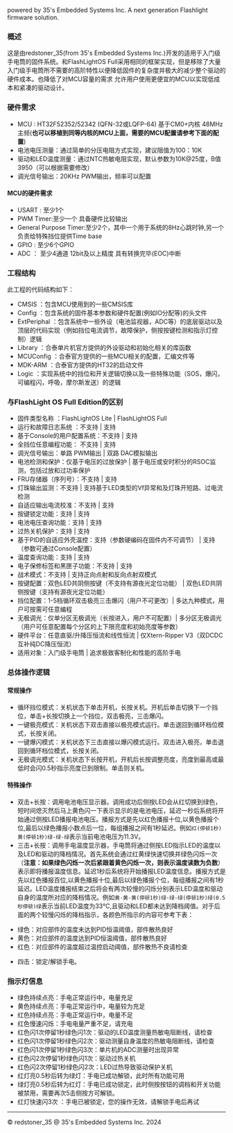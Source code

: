 powered by 35's Embedded Systems Inc. A next generation Flashlight firmware solution.                                                                                                                        

### 概述

这是由redstoner_35(from 35's Embedded Systems Inc.)开发的适用于入门级手电筒的固件系统。和FlashLightOS Full采用相同的框架实现，但是移除了大量入门级手电筒所不需要的高阶特性以便降低固件的复杂度并极大的减少整个驱动的硬件成本。也降低了对MCU容量的需求
允许用户使用更便宜的MCU以实现低成本和紧凑的驱动设计。

### 硬件需求

+ MCU : HT32F52352/52342 (QFN-32或LQFP-64) 基于CM0+内核 48MHz主频(**也可以移植到同等内核的MCU上面，需要的MCU配置请参考下面的配置**)
+ 电池电压测量：通过简单的分压电阻方式实现，建议阻值为100：10K
+ 驱动和LED温度测量：通过NTC热敏电阻实现，默认参数为10K@25度，B值3950（可以根据需要修改）
+ 调光信号输出：20KHz PWM输出，频率可以配置

#### MCU的硬件需求
+ USART : 至少1个
+ PWM Timer:至少一个 具备硬件比较输出
+ General Purpose Timer:至少2个，其中一个用于系统的8Hz心跳时钟,另一个负责给特殊挡位提供Time base
+ GPIO : 至少6个GPIO
+ ADC ： 至少4通道 12bit及以上精度 具有转换完毕(EOC)中断

### 工程结构

此工程的代码结构如下：

+ CMSIS ：包含MCU使用到的一些CMSIS库
+ Config ：包含系统的固件基本参数和硬件配置(例如IO分配等)的头文件
+ ExtPeriphal ：包含系统中一些外设（电池监视器，ADC等）的底层驱动以及顶层的代码实现（例如挡位电流调节，故障保护，侧按按键检测和指示灯控制）逻辑
+ Library ：合泰单片机官方提供的外设驱动和初始化相关的库函数
+ MCUConfig ：合泰官方提供的一些MCU相关的配置，汇编文件等
+ MDK-ARM ：合泰官方提供的HT32的启动文件
+ Logic ：实现系统中的挡位和开关逻辑切换以及一些特殊功能（SOS，爆闪，可编程闪，呼吸，摩尔斯发送）的逻辑

### 与FlashLight OS Full Edition的区别

+ 固件类型名称 ：FlashLightOS Lite  |  FlashLightOS Full 
+ 运行和故障日志系统 ：不支持 | 支持
+ 基于Console的用户配置系统：不支持 | 支持
+ 全挡位任意编程功能： 不支持 | 支持
+ 调光信号输出：单路 PWM输出 | 双路 DAC模拟输出
+ 电池检测和保护：仅基于电压的过放保护 | 基于电压或安时积分的RSOC监测，包括过放和过功率保护
+ FRU存储器（序列号）：不支持 | 支持
+ 灯珠输出监测：不支持 | 支持基于LED类型的Vf异常和及灯珠开短路、过电流检测
+ 自适应输出电流校准：不支持 | 支持
+ 按键锁定功能：支持 | 支持
+ 电池电压查询功能：支持 | 支持
+ 过热关机保护：支持 | 支持
+ 基于PID的自适应外壳温控：支持（参数硬编码在固件内不可调节） | 支持（参数可通过Console配置）
+ 温度查询功能：支持 | 支持
+ 电子保修标签和黑匣子功能：不支持 | 支持
+ 战术模式：不支持 | 支持正向点射和反向点射双模式
+ 按键配置：双色LED共阴侧按键（不支持有源夜光定位功能） | 双色LED共阴侧按键（支持有源夜光定位功能）
+ 挡位配置：1-5档循环双击极亮三击爆闪（用户不可更改）| 多达九种模式，用户可按需可任意编程
+ 无极调光：仅单分区无极调光（长按进入，用户不可配置）| 多分区无极调光（用户可任意配置每个分区的上下限亮度和初始亮度等参数）
+ 硬件平台：任意直驱/升降压恒流和线性恒流 | 仅Xtern-Ripper V3（双DCDC互补纯DC降压恒流）
+ 适用对象：入门级手电筒 | 追求极致客制化和性能的高阶手电

### 总体操作逻辑

#### 常规操作

+ 循环挡位模式：关机状态下单击开机，长按关机。开机后单击切换下一个挡位，单击+长按切换上一个挡位，双击极亮，三击爆闪。
+ 一键极亮模式：关机状态下双击直接以极亮模式运行。单击退回到循环档位模式，长按关闭。
+ 一键爆闪模式：关机状态下三击直接以爆闪模式运行。双击进入极亮，单击退回到循环档位模式，长按关闭。
+ 无极调光模式：关机状态下长按开机，开机后长按调整亮度，亮度到最高或最低时会闪0.5秒指示亮度已到限制。单击则关机。

#### 特殊操作

+ 双击+长按：调用电池电压显示器。调用成功后侧按LED会从红切换到绿色，短时间熄灭然后马上黄色闪一下表示显示的是电池电压，延迟一秒后系统将开始通过侧按LED播报电池电压。播报方式是先以红色播报十位,以黄色播报个位,最后以绿色播报小数点后一位，每组播报之间有1秒延迟。例如`红(停顿1秒)黄(停顿1秒)绿-绿-绿`表示当前电池电压为11.3V。
+ 三击+长按：调用手电温度显示器，手电筒将通过侧按LED指示LED的温度以及LED和驱动的降档情况。首先系统会通过红黄绿快速切换并绿色闪烁一次（**注意：如果绿色闪烁一次后紧跟着黄色闪烁一次，则表示温度读数为负数**）表示即将播报温度信息。延迟1秒后系统将开始播报LED温度信息。播报方式是先以红色播报百位,以黄色播报十位,最后以绿色播报个位，每组播报之间有1秒延迟。LED温度播报结束之后将会有两次较慢的闪烁分别表示LED温度和驱动自身的温度所对应的降档情况。例如`黄-黄-黄(停顿1秒)绿-绿-绿(停顿1秒)绿(0.5秒停顿)绿`表示当前LED温度为33℃,且驱动和LED都未达到降档阈值。对于后面的两个较慢闪烁的降档指示，各颜色所指示的内容可参考下表：
 - 绿色：对应部件的温度未达到PID恒温阈值，部件散热良好
 - 黄色：对应部件的温度达到PID恒温阈值，部件散热良好
 - 红色：对应部件的温度超过温控启动阈值，部件散热不良请检查
+ 四击：锁定/解锁手电。

### 指示灯信息

+ 绿色持续点亮：手电正常运行中，电量充足
+ 黄色持续点亮：手电正常运行中，电量较为充足
+ 红色持续点亮：手电正常运行中，电量不足
+ 红色慢速闪烁：手电电量严重不足，请充电
+ 红色闪1次停留1秒绿色闪1次：驱动的LED温度测量热敏电阻断线，请检查
+ 红色闪1次停留1秒绿色闪2次：驱动测量自身温度的热敏电阻断线，请检查
+ 红色闪1次停留1秒绿色闪3次：单片机的ADC测量时出现异常
+ 红色闪2次停留1秒绿色闪1次：驱动过热关机
+ 红色闪2次停留1秒绿色闪2次：LED过热导致驱动保护关机
+ 红灯亮0.5秒后转为绿灯：手电已成功解锁，此时所有功能可用
+ 绿灯亮0.5秒后转为红灯：手电已成功锁定，此时侧按按钮的调档和开关功能被禁用，需要再次5击侧按方可解锁。
+ 红灯快速闪3次 ：手电已被锁定，您的操作无效，请解锁手电后再试

----------------------------------------------------------------------------------------------------------------------------------
© redstoner_35 @ 35's Embedded Systems Inc.  2024